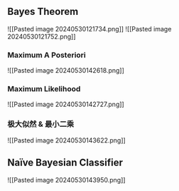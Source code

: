 ## Bayes Theorem
![[Pasted image 20240530121734.png]]
![[Pasted image 20240530121752.png]]
### Maximum A Posteriori
![[Pasted image 20240530142618.png]]
### Maximum Likelihood
![[Pasted image 20240530142727.png]]
### 极大似然 & 最小二乘
![[Pasted image 20240530143622.png]]
## Naïve Bayesian Classifier
![[Pasted image 20240530143950.png]]